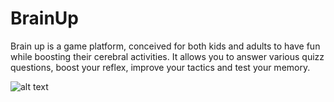 # BrainUp

Brain up is a game platform, conceived for both kids and adults to have fun while boosting their cerebral activities.
It allows you to answer various quizz questions, boost your reflex, improve your tactics and test your memory.

![alt text](https://github.com//wissalKhalfi/BrainUp/screenshots/ScreenImage_20170123082530752.png)
